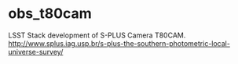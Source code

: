 # obs_t80cam
LSST Stack development of S-PLUS Camera T80CAM.  http://www.splus.iag.usp.br/s-plus-the-southern-photometric-local-universe-survey/
